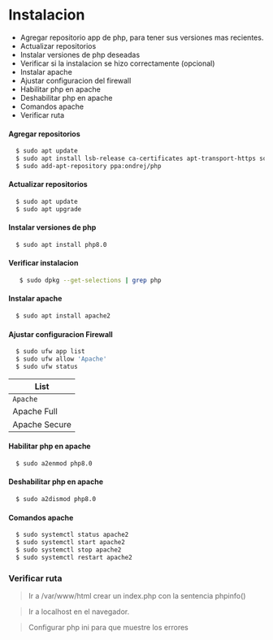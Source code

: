 # **Instalacion** 
- Agregar repositorio app de php, para tener sus versiones mas recientes.
- Actualizar repositorios
- Instalar versiones de php deseadas
- Verificar si la instalacion se hizo correctamente (opcional)
- Instalar apache
- Ajustar configuracion del firewall
- Habilitar php en apache
- Deshabilitar php en apache
- Comandos apache
- Verificar ruta


#### Agregar repositorios

```sh
  $ sudo apt update
  $ sudo apt install lsb-release ca-certificates apt-transport-https software-properties-common -y
  $ sudo add-apt-repository ppa:ondrej/php
```
#### Actualizar repositorios

```sh
  $ sudo apt update
  $ sudo apt upgrade
```

#### Instalar versiones de php 

```sh
  $ sudo apt install php8.0
```

#### Verificar instalacion

```sh
   $ sudo dpkg --get-selections | grep php
```

#### Instalar apache

```sh
  $ sudo apt install apache2
```

#### Ajustar configuracion Firewall

```sh
  $ sudo ufw app list 
  $ sudo ufw allow 'Apache' 
  $ sudo ufw status 
```

| List | 
| ------ | 
| `Apache` | 
| Apache Full | 
| Apache Secure | 

#### Habilitar php en apache

```sh
  $ sudo a2enmod php8.0
```

#### Deshabilitar php en apache

```sh
  $ sudo a2dismod php8.0
```

#### Comandos apache

```sh
  $ sudo systemctl status apache2  
  $ sudo systemctl start apache2
  $ sudo systemctl stop apache2 
  $ sudo systemctl restart apache2 
```

### Verificar ruta

> Ir a /var/www/html crear un index.php con la sentencia phpinfo()

> Ir a localhost en el navegador.

> Configurar php ini para que muestre los errores
